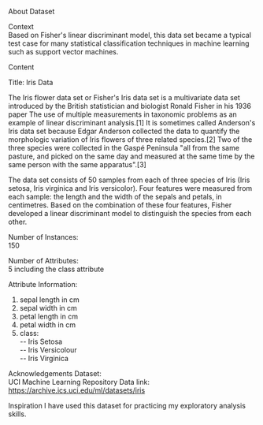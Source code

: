 About Dataset

Context\
Based on Fisher's linear discriminant model, this data set became a typical test case for many statistical classification techniques in machine learning such as support vector machines.

Content

Title: Iris Data

The Iris flower data set or Fisher's Iris data set is a multivariate data set introduced by the British statistician and biologist Ronald Fisher in his 1936 paper The use of multiple measurements in taxonomic problems as an example of linear discriminant analysis.[1] It is sometimes called Anderson's Iris data set because Edgar Anderson collected the data to quantify the morphologic variation of Iris flowers of three related species.[2] Two of the three species were collected in the Gaspé Peninsula "all from the same pasture, and picked on the same day and measured at the same time by the same person with the same apparatus".[3]

The data set consists of 50 samples from each of three species of Iris (Iris setosa, Iris virginica and Iris versicolor). Four features were measured from each sample: the length and the width of the sepals and petals, in centimetres. Based on the combination of these four features, Fisher developed a linear discriminant model to distinguish the species from each other.

Number of Instances:\
150

Number of Attributes:\
5 including the class attribute

Attribute Information:

1. sepal length in cm
2. sepal width in cm
3. petal length in cm
4. petal width in cm
5. class:\
-- Iris Setosa\
-- Iris Versicolour\
-- Iris Virginica

Acknowledgements Dataset:\
UCI Machine Learning Repository Data link:\
https://archive.ics.uci.edu/ml/datasets/iris

Inspiration
I have used this dataset for practicing my exploratory analysis skills.

